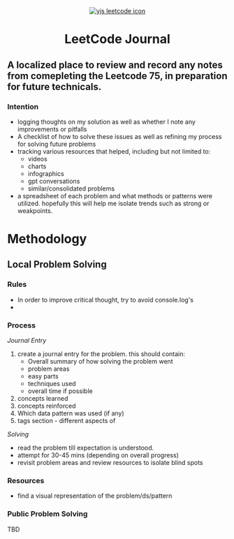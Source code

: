 <div align="center"> <a href="https://leetcode.com/studyplan/leetcode-75/" target="_blank"> <img src="https://github.com/ychaaibi/leetcode-75/blob/main/leetcode-75.png" alt="yjs leetcode icon" /> </a></div>
<h1 align="center" >LeetCode Journal</h1>

## A localized place to review and record any notes from comepleting the Leetcode 75, in preparation for future technicals.

### Intention

- logging thoughts on my solution as well as whether I note any improvements or pitfalls
- A checklist of how to solve these issues as well as refining my process for solving future problems
- tracking various resources that helped, including but not limited to:
  - videos
  - charts
  - infographics
  - gpt conversations
  - similar/consolidated problems
- a spreadsheet of each problem and what methods or patterns were utilized. hopefully this will help me isolate trends such as strong or weakpoints.

# Methodology

## Local Problem Solving

### Rules

- In order to improve critical thought, try to avoid console.log's
-

### Process

_Journal Entry_

1. create a journal entry for the problem. this should contain:
   - Overall summary of how solving the problem went
   - problem areas
   - easy parts
   - techniques used
   - overall time if possible
2. concepts learned
3. concepts reinforced
4. Which data pattern was used (if any)
5. tags section - different aspects of

_Solving_

- read the problem till expectation is understood.
- attempt for 30-45 mins (depending on overall progress)
- revisit problem areas and review resources to isolate blind spots

### Resources

- find a visual representation of the problem/ds/pattern

### Public Problem Solving

TBD
